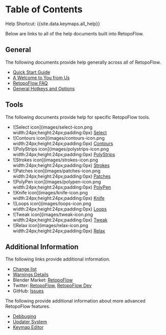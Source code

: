 # Table of Contents

Help Shortcut: {{site.data.keymaps.all_help}}

Below are links to all of the help documents built into RetopoFlow.

## General

The following documents provide help generally across all of RetopoFlow.

- [Quick Start Guide](quick_start.md)
- [A Welcome to You from Us](welcome.md)
- [RetopoFlow FAQ](faq.md)
- [General Hotkeys and Options](general.md)

## Tools

The following documents provide help for specific RetopoFlow tools.

- ![Select icon](images/select-icon.png width:24px;height:24px;padding:0px) [Select](select.md)
- ![Contours icon](images/contours-icon.png width:24px;height:24px;padding:0px) [Contours](contours.md)
- ![PolyStrips icon](images/polystrips-icon.png width:24px;height:24px;padding:0px) [PolyStrips](polystrips.md)
- ![Strokes icon](images/strokes-icon.png width:24px;height:24px;padding:0px) [Strokes](strokes.md)
- ![Patches icon](images/patches-icon.png width:24px;height:24px;padding:0px) [Patches](patches.md)
- ![PolyPen icon](images/polypen-icon.png width:24px;height:24px;padding:0px) [PolyPen](polypen.md)
- ![Knife icon](images/knife-icon.png width:24px;height:24px;padding:0px) [Knife](knife.md)
- ![Loops icon](images/loops-icon.png width:24px;height:24px;padding:0px) [Loops](loops.md)
- ![Tweak icon](images/tweak-icon.png width:24px;height:24px;padding:0px) [Tweak](tweak.md)
- ![Relax icon](images/relax-icon.png width:24px;height:24px;padding:0px) [Relax](relax.md)

## Additional Information

The following links provide additional information.

- [Change list](changelist.md)
- [Warnings Details](warnings.md)
- Blender Market: [RetopoFlow](https://blendermarket.com/products/retopoflow)
- Twitter: [RetopoFlow](https://twitter.com/RetopoFlow), [RetopoFlow Dev](https://twitter.com/RetopoFlow_Dev)
- GitHub: [Issues](https://github.com/CGCookie/retopoflow/issues)

The following provide additional information about more advanced RetopoFlow features.

- [Debbuging](debugging.md)
- [Updater System](addon_updater.md)
- [Keymap Editor](keymap_editor.md)
